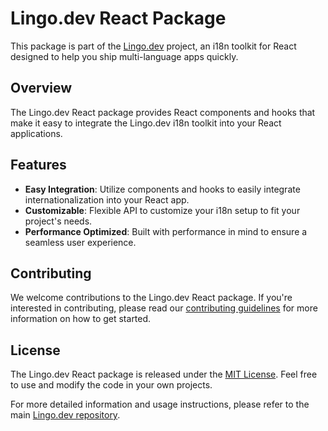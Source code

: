 # Lingo.dev React Package

This package is part of the [Lingo.dev](https://github.com/lingodotdev/lingo.dev) project, an i18n toolkit for React designed to help you ship multi-language apps quickly.

## Overview

The Lingo.dev React package provides React components and hooks that make it easy to integrate the Lingo.dev i18n toolkit into your React applications.

## Features

- **Easy Integration**: Utilize components and hooks to easily integrate internationalization into your React app.
- **Customizable**: Flexible API to customize your i18n setup to fit your project's needs.
- **Performance Optimized**: Built with performance in mind to ensure a seamless user experience.

## Contributing

We welcome contributions to the Lingo.dev React package. If you're interested in contributing, please read our [contributing guidelines](https://github.com/lingodotdev/lingo.dev/blob/main/CONTRIBUTING.md) for more information on how to get started.

## License

The Lingo.dev React package is released under the [MIT License](https://github.com/lingodotdev/lingo.dev/blob/main/LICENSE). Feel free to use and modify the code in your own projects.

For more detailed information and usage instructions, please refer to the main [Lingo.dev repository](https://github.com/lingodotdev/lingo.dev).
